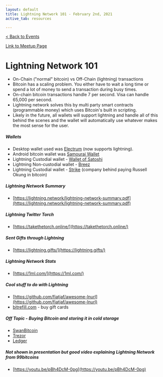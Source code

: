 ```yaml
---
layout: default
title: Lightning Network 101 - February 2nd, 2021
active_tab: resources

---
```


[< Back to Events](/events)

[Link to Meetup Page](https://www.meetup.com/BitcoinCharlotte/events/275880644/)

# Lightning Network 101
- On-Chain ("normal" bitcoin) vs Off-Chain (lightning) transactions
- Bitcoin has a scaling problem. You either have to wait a long time or spend a lot of money to send a transaction during busy times.
- On-chain bitcoin transactions handle 7 per second. Visa can handle 65,000 per second. 
- Lightning network solves this by multi party smart contracts (programmable money) which uses Bitcoin's built in scripting.
- Likely in the future, all wallets will support lightning and handle all of this behind the scenes and the wallet will automatically use whatever makes the most sense for the user. 

##### Wallets 
- Desktop wallet used was [Electrum](https://electrum.org) (now supports lightning).
- Android bitcoin wallet was [Samourai Wallet](https://samouraiwallet.com/)
- Lightning Custodial wallet - [Wallet of Satoshi](https://www.walletofsatoshi.com/)
- Lightning Non-custodial wallet - [Breez](https://breez.technology/)
- Lightning Custodial wallet - [Strike](https://strike.acinq.co/) (company behind paying Russell Okung in bitcoin) 

##### Lightning Network Summary 
- [https://lightning.network/lightning-network-summary.pdf](https://lightning.network/lightning-network-summary.pdf)

##### Lightning Twitter Torch
- [https://takethetorch.online/](https://takethetorch.online/)

##### Sent Gifts through Lightning
- [https://lightning.gifts/](https://lightning.gifts/)

##### Lightning Network Stats
- [https://1ml.com/](https://1ml.com/)

##### Cool stuff to do with Lightning 
- [https://github.com/fiatjaf/awesome-lnurl](https://github.com/fiatjaf/awesome-lnurl)
- [bitrefill.com](https://bitrefill.com) - buy gift cards

##### Off Topic - Buying Bitcoin and storing it in cold storage
- [SwanBitcoin](https://www.swanbitcoin.com/)
- [Trezor](https://trezor.io/)
- [Ledger](https://www.ledger.com/)

##### Not shown in presentation but good video explaining Lightning Network from 99bitcoins
- [https://youtu.be/pBh4DcM-0pg](https://youtu.be/pBh4DcM-0pg)

